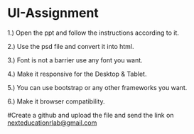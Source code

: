 # UI-Assignment

1.) Open the ppt and follow the instructions according to it.

2.) Use the psd file and convert it into html.

3.) Font is not a barrier use any font you want.

4.) Make it responsive for the Desktop & Tablet.

5.) You can use bootstrap or any other frameworks you want.

6.) Make it browser compatibility.


#Create a github and upload the file and send the link on nexteducationrlab@gmail.com
